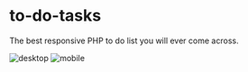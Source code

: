 # to-do-tasks
The best responsive PHP to do list you will ever come across. 

<img src="https://i.ibb.co/mhtydvB/Screen-Shot-2021-03-27-at-10-09-04-PM.png" alt="desktop">
<img src="https://i.ibb.co/gPWGS82/Screen-Shot-2021-03-27-at-10-09-31-PM.png" alt="mobile">
